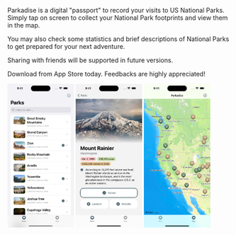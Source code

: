 Parkadise is a digital "passport" to record your visits to US National Parks. Simply tap on screen to collect your National Park footprints and view them in  the map.

You may also check some statistics and brief descriptions of National Parks to get prepared for your next adventure.

Sharing with friends will be supported in future versions.

Download from App Store today. Feedbacks are highly appreciated!

<img src="L_1.png" alt="drawing" width="150"/>
<img src="L_2.png" alt="drawing" width="150"/>
<img src="L_3.png" alt="drawing" width="150"/>
